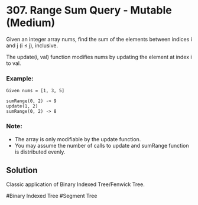 # 307. Range Sum Query - Mutable (Medium)

Given an integer array nums, find the sum of the elements between indices i and j (i ≤ j), inclusive.

The update(i, val) function modifies nums by updating the element at index i to val.

### Example:
```
Given nums = [1, 3, 5]

sumRange(0, 2) -> 9
update(1, 2)
sumRange(0, 2) -> 8
```

### Note:
- The array is only modifiable by the update function.
- You may assume the number of calls to update and sumRange function is distributed evenly.

## Solution
Classic application of Binary Indexed Tree/Fenwick Tree.

#Binary Indexed Tree #Segment Tree